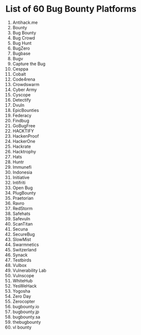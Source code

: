 # List of 60 Bug Bounty Platforms

1. Antihack.me
2. Bounty
3. Bug Bounty
4. Bug Crowd
5. Bug Hunt
6. BugZero
7. Bugbase
8. Bugv
9. Capture the Bug
10. Cesppa
11. Cobalt
12. Code4rena
13. Crowdswarm
14. Cyber Army
15. Cyscope
16. Detectify
17. Dvuln
18. EpicBounties
19. Federacy
20. Findbug
21. GoBugFree
22. HACKTIFY
23. HackenProof
24. HackerOne
25. Hackrate
26. Hacktrophy
27. Hats
28. Huntr
29. Immunefi
30. Indonesia
31. Initiative
32. Intifriti
33. Open Bug
34. PlugBounty
35. Praetorian
36. Ravro
37. RedStorm
38. Safehats
39. Safevuln
40. ScanTitan
41. Secuna
42. SecureBug
43. SlowMist
44. Swarmnetics
45. Switzerland
46. Synack
47. Testbirds
48. Vulbox
49. Vulnerability Lab
50. Vulnscope
51. WhiteHub
52. YesWeHack
53. Yogosha
54. Zero Day
55. Zerocopter
56. bugbounty.io
57. bugbounty.jp
58. bugbounty.sa
59. thebugbounty
60. vl bounty

